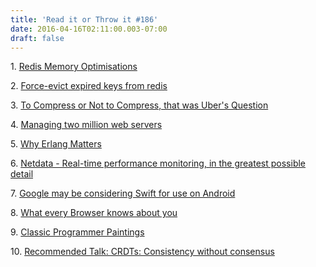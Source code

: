 ```yaml
---
title: 'Read it or Throw it #186'
date: 2016-04-16T02:11:00.003-07:00
draft: false
---
```


1. [Redis Memory Optimisations](http://redis.io/topics/memory-optimization)  

2. [Force-evict expired keys from redis](https://ivan-site.com/2014/06/force-evict-expired-keys-from-redis/)

3. [To Compress or Not to Compress, that was Uber's Question](http://highscalability.com/blog/2016/3/21/to-compress-or-not-to-compress-that-was-ubers-question.html)

4. [Managing two million web servers](http://joearms.github.io/2016/03/13/Managing-two-million-webservers.html)

5. [Why Erlang Matters](https://sameroom.io/blog/why-erlang-matters/)

6. [Netdata - Real-time performance monitoring, in the greatest possible detail](http://netdata.firehol.org/)

7. [Google may be considering Swift for use on Android](http://thenextweb.com/dd/2016/04/07/google-facebook-uber-swift/)

8. [What every Browser knows about you](http://webkay.robinlinus.com/)

9. [Classic Programmer Paintings](http://classicprogrammerpaintings.tumblr.com/)

10. [Recommended Talk: CRDTs: Consistency without consensus](https://www.youtube.com/watch?v=U6xLcIf1Qlw)